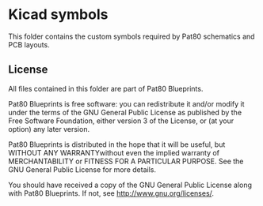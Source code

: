 # Kicad symbols
This folder contains the custom symbols required by Pat80 schematics and PCB layouts.

## License
All files contained in this folder are part of Pat80 Blueprints.

Pat80 Blueprints is free software: you can redistribute it and/or modify
it under the terms of the GNU General Public License as published by
the Free Software Foundation, either version 3 of the License, or
(at your option) any later version.

Pat80 Blueprints is distributed in the hope that it will be useful,
but WITHOUT ANY WARRANTYwithout even the implied warranty of
MERCHANTABILITY or FITNESS FOR A PARTICULAR PURPOSE.  See the
GNU General Public License for more details.

You should have received a copy of the GNU General Public License
along with Pat80 Blueprints.  If not, see <http://www.gnu.org/licenses/>.